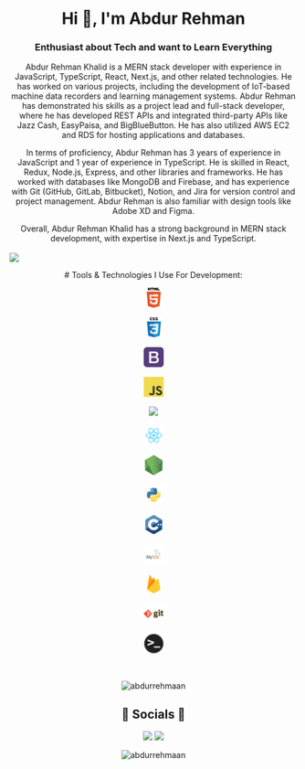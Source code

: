 <h1 align="center">Hi 👋, I'm Abdur Rehman</h1>
<h3 align="center">Enthusiast about Tech and want to Learn Everything</h3>



<p align="center">
    Abdur Rehman Khalid is a MERN stack developer with experience in JavaScript, TypeScript, React, Next.js, and other related technologies. He has worked on various projects, including the development of IoT-based machine data recorders and learning management systems. Abdur Rehman has demonstrated his skills as a project lead and full-stack developer, where he has developed REST APIs and integrated third-party APIs like Jazz Cash, EasyPaisa, and BigBlueButton. He has also utilized AWS EC2 and RDS for hosting applications and databases. </p>

  <p align="center">  In terms of proficiency, Abdur Rehman has 3 years of experience in JavaScript and 1 year of experience in TypeScript. He is skilled in React, Redux, Node.js, Express, and other libraries and frameworks. He has worked with databases like MongoDB and Firebase, and has experience with Git (GitHub, GitLab, Bitbucket), Notion, and Jira for version control and project management. Abdur Rehman is also familiar with design tools like Adobe XD and Figma.</p>


  <p align="center">     Overall, Abdur Rehman Khalid has a strong background in MERN stack development, with expertise in Next.js and TypeScript.</p>


<img  align="center"
    src='https://user-images.githubusercontent.com/5713670/87202985-820dcb80-c2b6-11ea-9f56-7ec461c497c3.gif'
    width="190">

<p align="center"># Tools & Technologies I Use For Development:</p>
<p align="center"><code><img height="35" src="https://raw.githubusercontent.com/github/explore/80688e429a7d4ef2fca1e82350fe8e3517d3494d/topics/html/html.png"></code></p>
<p align="center"><code><img height="35" src="https://raw.githubusercontent.com/github/explore/80688e429a7d4ef2fca1e82350fe8e3517d3494d/topics/css/css.png"></code></p>
<p align="center"><code><img height="35" src="https://raw.githubusercontent.com/github/explore/80688e429a7d4ef2fca1e82350fe8e3517d3494d/topics/bootstrap/bootstrap.png"></code></p>
<p align="center"><code><img height="35" src="https://raw.githubusercontent.com/github/explore/80688e429a7d4ef2fca1e82350fe8e3517d3494d/topics/javascript/javascript.png"></code></p>
<p align="center"><code><img height="35" src="https://avatars1.githubusercontent.com/u/25158?s=200&v=4"></code>
<p align="center"><code><img height="35" src="https://raw.githubusercontent.com/github/explore/80688e429a7d4ef2fca1e82350fe8e3517d3494d/topics/react/react.png"></code></p>
<p align="center"><code><img height="35" src="https://raw.githubusercontent.com/github/explore/80688e429a7d4ef2fca1e82350fe8e3517d3494d/topics/nodejs/nodejs.png"></code></p>
<p align="center"><code><img height="35" src="https://raw.githubusercontent.com/github/explore/80688e429a7d4ef2fca1e82350fe8e3517d3494d/topics/python/python.png"></code></p>
<p align="center"><code><img height="35" src="https://raw.githubusercontent.com/github/explore/80688e429a7d4ef2fca1e82350fe8e3517d3494d/topics/cpp/cpp.png"></code></p>
<p align="center"><code><img height="35" src="https://raw.githubusercontent.com/github/explore/80688e429a7d4ef2fca1e82350fe8e3517d3494d/topics/mysql/mysql.png"></code></p>
<p align="center"><code><img height="35" src="https://raw.githubusercontent.com/github/explore/80688e429a7d4ef2fca1e82350fe8e3517d3494d/topics/firebase/firebase.png"></code></p>
<p align="center"><code><img height="35" src="https://raw.githubusercontent.com/github/explore/80688e429a7d4ef2fca1e82350fe8e3517d3494d/topics/git/git.png"></code></p>
<p align="center"><code><img height="35" src="https://raw.githubusercontent.com/github/explore/80688e429a7d4ef2fca1e82350fe8e3517d3494d/topics/terminal/terminal.png"></code></p>
<br>


<p align="center"><img src="https://komarev.com/ghpvc/?username=abdurrehmaan&label=Profile%20views&color=0e75b6&style=flat" alt="abdurrehmaan"/></p>
<h2 align="center">🌟 Socials 🌟</h2>


<p align="center">
  <img width="65%" src="https://github-readme-stats.vercel.app/api?username=abdurrehmaan&show_icons=true&title_color=fff&icon_color=79ff97&text_color=9f9f9f&bg_color=151515" />
  <img width="27%" src="https://github-readme-stats.vercel.app/api/top-langs/?username=abdurrehmaan&count_icons=true&title_color=fff&icon_color=79ff97&text_color=9f9f9f&bg_color=151515"/>
</p>

<p align="center"><img src="https://github-readme-streak-stats.herokuapp.com?user=abdurrehmaan&theme=tokyonight&date_format=M%20j%5B%2C%20Y%5D" alt="abdurrehmaan" /></p>

